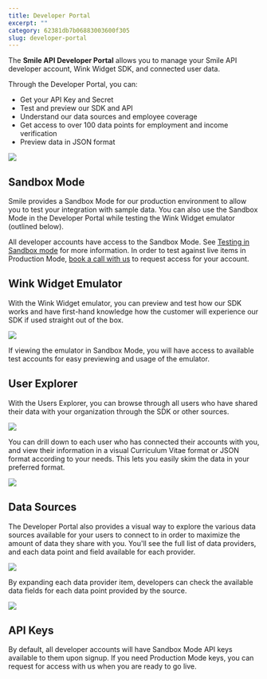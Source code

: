 ```yaml
---
title: Developer Portal
excerpt: ""  
category: 62381db7b06883003600f305
slug: developer-portal
---
```



The **Smile API Developer Portal** allows you to manage your Smile API developer account, Wink Widget SDK, and connected user data.

Through the Developer Portal, you can:

- Get your API Key and Secret
- Test and preview our SDK and API
- Understand our data sources and employee coverage
- Get access to over 100 data points for employment and income verification
- Preview data in JSON format

![](https://files.readme.io/529e11b-smile-developer-portal-welcome.png)

## Sandbox Mode

Smile provides a Sandbox Mode for our production environment to allow you to test your integration with sample data. You can also use the Sandbox Mode in the Developer Portal while testing the Wink Widget emulator (outlined below).

All developer accounts have access to the Sandbox Mode. See [Testing in Sandbox mode](https://docs.getsmileapi.com/reference/chapter-4#testing-in-sandbox) for more information. In order to test against live items in Production Mode, [book a call with us](https://www.getsmileapi.com/book-a-call-with-smile-api?utm_source=FAQ&utm_medium=FAQ&utm_campaign=FAQ) to request access for your account.

## Wink Widget Emulator

With the Wink Widget emulator, you can preview and test how our SDK works and have first-hand knowledge how the customer will experience our SDK if used straight out of the box.

![](https://files.readme.io/62ee66d-smileapi-wink-widget-emulator.png)

If viewing the emulator in Sandbox Mode, you will have access to available test accounts for easy previewing and usage of the emulator.

## User Explorer

With the Users Explorer, you can browse through all users who have shared their data with your organization through the SDK or other sources.

![](https://files.readme.io/a5853e6-smile-developer-portal-users.png)

You can drill down to each user who has connected their accounts with you, and view their information in a visual Curriculum Vitae format or JSON format according to your needs. This lets you easily skim the data in your preferred format.

![](https://files.readme.io/5203c0c-smile-developer-portal-users-cv.png)

## Data Sources

The Developer Portal also provides a visual way to explore the various data sources available for your users to connect to in order to maximize the amount of data they share with you. You'll see the full list of data providers, and each data point and field available for each provider.

![](https://files.readme.io/0473e35-smile-developer-portal-data-sources-explorer.png)

By expanding each data provider item, developers can check the available data fields for each data point provided by the source.

![](https://files.readme.io/b41a747-smile-developer-portal-data-sources-explorer-fields.png)

## API Keys

By default, all developer accounts will have Sandbox Mode API keys available to them upon signup. If you need Production Mode keys, you can request for access with us when you are ready to go live.
